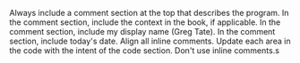Always include a comment section at the top that describes the program.
In the comment section, include the context in the book, if applicable.
In the comment section, include my display name (Greg Tate).
In the comment section, include today's date.
Align all inline comments.
Update each area in the code with the intent of the code section. Don't use inline comments.s